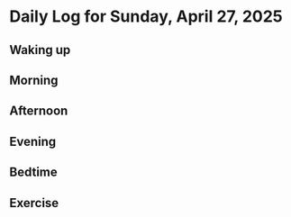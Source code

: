 # Daily Log for Sunday, April 27, 2025

## Waking up

## Morning

## Afternoon

## Evening

## Bedtime

## Exercise
